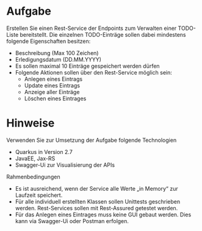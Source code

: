 # Aufgabe
Erstellen Sie einen Rest-Service der Endpoints zum Verwalten einer TODO-Liste bereitstellt. Die einzelnen TODO-Einträge sollen dabei mindestens folgende Eigenschaften besitzen:
* Beschreibung (Max 100 Zeichen)
* Erledigungsdatum (DD.MM.YYYY)
* Es sollen maximal 10 Einträge gespeichert werden dürfen
* Folgende Aktionen sollen über den Rest-Service möglich sein:
  * Anlegen eines Eintrags
  * Update eines Eintrags
  * Anzeige aller Einträge
  * Löschen eines Eintrages
  
# Hinweise
Verwenden Sie zur Umsetzung der Aufgabe folgende Technologien
* Quarkus in Version 2.7
* JavaEE, Jax-RS
* Swagger-Ui zur Visualisierung der APIs

Rahmenbedingungen
* Es ist ausreichend, wenn der Service alle Werte „in Memory“ zur Laufzeit speichert.
* Für alle individuell erstellten Klassen sollen Unittests geschrieben werden. Rest-Services sollen mit Rest-Assured getestet werden.
* Für das Anlegen eines Eintrages muss keine GUI gebaut werden. Dies kann via Swagger-Ui oder Postman erfolgen. 
